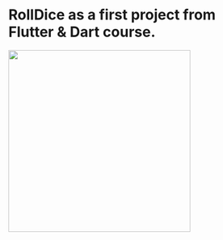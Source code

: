# RollDice as a first project from Flutter & Dart course.

<img src="https://github.com/user-attachments/assets/d1efb2e1-d33b-45c0-9597-a7e7b3cf9db9" width="360">
